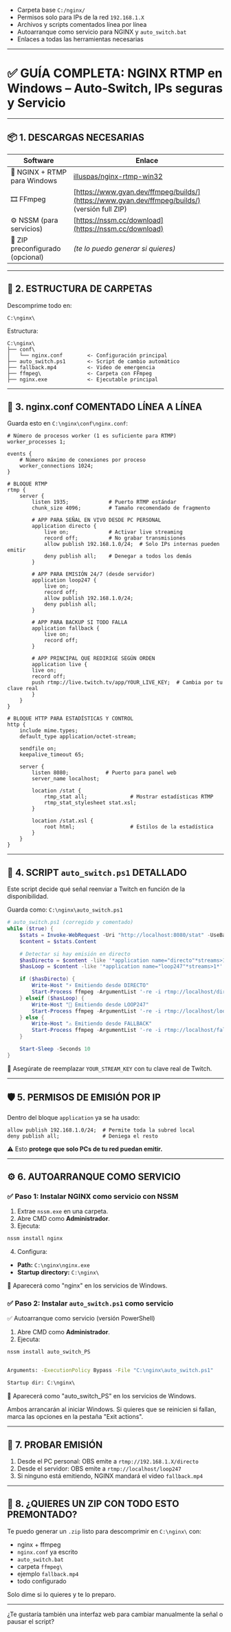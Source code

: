 * Carpeta base `C:/nginx/`
* Permisos solo para IPs de la red `192.168.1.X`
* Archivos y scripts comentados línea por línea
* Autoarranque como servicio para NGINX y `auto_switch.bat`
* Enlaces a todas las herramientas necesarias

---

# ✅ GUÍA COMPLETA: NGINX RTMP en Windows – Auto-Switch, IPs seguras y Servicio

---

## 📦 1. DESCARGAS NECESARIAS

| Software                         | Enlace                                                                                        |
| -------------------------------- | --------------------------------------------------------------------------------------------- |
| 🔻 NGINX + RTMP para Windows     | [illuspas/nginx-rtmp-win32](https://github.com/illuspas/nginx-rtmp-win32/releases)            |
| 🎞 FFmpeg                        | [https://www.gyan.dev/ffmpeg/builds/](https://www.gyan.dev/ffmpeg/builds/) (versión full ZIP) |
| ⚙ NSSM (para servicios)          | [https://nssm.cc/download](https://nssm.cc/download)                                          |
| 📁 ZIP preconfigurado (opcional) | *(te lo puedo generar si quieres)*                                                            |

---

## 📂 2. ESTRUCTURA DE CARPETAS

Descomprime todo en:

```
C:\nginx\
```

Estructura:

```
C:\nginx\
├── conf\
│   └── nginx.conf        <- Configuración principal
├── auto_switch.ps1       <- Script de cambio automático
├── fallback.mp4          <- Video de emergencia
├── ffmpeg\               <- Carpeta con FFmpeg
├── nginx.exe             <- Ejecutable principal
```

---

## 📝 3. nginx.conf COMENTADO LÍNEA A LÍNEA

Guarda esto en `C:\nginx\conf\nginx.conf`:

```nginx
# Número de procesos worker (1 es suficiente para RTMP)
worker_processes 1;

events {
    # Número máximo de conexiones por proceso
    worker_connections 1024;
}

# BLOQUE RTMP
rtmp {
    server {
        listen 1935;             # Puerto RTMP estándar
        chunk_size 4096;         # Tamaño recomendado de fragmento

        # APP PARA SEÑAL EN VIVO DESDE PC PERSONAL
        application directo {
            live on;             # Activar live streaming
            record off;          # No grabar transmisiones
            allow publish 192.168.1.0/24;  # Solo IPs internas pueden emitir
            deny publish all;    # Denegar a todos los demás
        }

        # APP PARA EMISIÓN 24/7 (desde servidor)
        application loop247 {
            live on;
            record off;
            allow publish 192.168.1.0/24;
            deny publish all;
        }

        # APP PARA BACKUP SI TODO FALLA
        application fallback {
            live on;
            record off;
        }

        # APP PRINCIPAL QUE REDIRIGE SEGÚN ORDEN
        application live {
	    live on;
	    record off;
	    push rtmp://live.twitch.tv/app/YOUR_LIVE_KEY;  # Cambia por tu clave real
        }
    }
}

# BLOQUE HTTP PARA ESTADÍSTICAS Y CONTROL
http {
    include mime.types;
    default_type application/octet-stream;

    sendfile on;
    keepalive_timeout 65;

    server {
        listen 8080;            # Puerto para panel web
        server_name localhost;

        location /stat {
            rtmp_stat all;              # Mostrar estadísticas RTMP
            rtmp_stat_stylesheet stat.xsl;
        }

        location /stat.xsl {
            root html;                  # Estilos de la estadística
        }
    }
}
```

---

## 🤖 4. SCRIPT `auto_switch.ps1` DETALLADO

Este script decide qué señal reenviar a Twitch en función de la disponibilidad.

Guarda como: `C:\nginx\auto_switch.ps1`

```ps1
# auto_switch.ps1 (corregido y comentado)
while ($true) {
    $stats = Invoke-WebRequest -Uri "http://localhost:8080/stat" -UseBasicParsing
    $content = $stats.Content

    # Detectar si hay emisión en directo
    $hasDirecto = $content -like '*application name="directo"*streams>1*'
    $hasLoop = $content -like '*application name="loop247"*streams>1*'

    if ($hasDirecto) {
        Write-Host "⚡ Emitiendo desde DIRECTO"
        Start-Process ffmpeg -ArgumentList '-re -i rtmp://localhost/directo -c copy -f flv rtmp://localhost/live' -NoNewWindow -Wait
    } elseif ($hasLoop) {
        Write-Host "🔁 Emitiendo desde LOOP247"
        Start-Process ffmpeg -ArgumentList '-re -i rtmp://localhost/loop247 -c copy -f flv rtmp://localhost/live' -NoNewWindow -Wait
    } else {
        Write-Host "⚠️ Emitiendo desde FALLBACK"
        Start-Process ffmpeg -ArgumentList '-re -i rtmp://localhost/fallback -c copy -f flv rtmp://localhost/live' -NoNewWindow -Wait
    }

    Start-Sleep -Seconds 10
}

```

🔧 Asegúrate de reemplazar `YOUR_STREAM_KEY` con tu clave real de Twitch.

---

## 🛡 5. PERMISOS DE EMISIÓN POR IP

Dentro del bloque `application` ya se ha usado:

```nginx
allow publish 192.168.1.0/24;  # Permite toda la subred local
deny publish all;              # Deniega el resto
```

⚠ Esto **protege que solo PCs de tu red puedan emitir.**

---

## ⚙️ 6. AUTOARRANQUE COMO SERVICIO

### ✅ Paso 1: Instalar NGINX como servicio con NSSM

1. Extrae `nssm.exe` en una carpeta.
2. Abre CMD como **Administrador**.
3. Ejecuta:

```cmd
nssm install nginx
```

4. Configura:

* **Path:** `C:\nginx\nginx.exe`
* **Startup directory:** `C:\nginx\`

📌 Aparecerá como "nginx" en los servicios de Windows.

### ✅ Paso 2: Instalar `auto_switch.ps1` como servicio

✅ Autoarranque como servicio (versión PowerShell)

1. Abre CMD como **Administrador**.
2. Ejecuta:

```cmd
nssm install auto_switch_PS


Arguments: -ExecutionPolicy Bypass -File "C:\nginx\auto_switch.ps1"

Startup dir: C:\nginx\
```
📌 Aparecerá como "auto_switch_PS" en los servicios de Windows.

Ambos arrancarán al iniciar Windows. Si quieres que se reinicien si fallan, marca las opciones en la pestaña "Exit actions".

---

## 🧪 7. PROBAR EMISIÓN

1. Desde el PC personal: OBS emite a `rtmp://192.168.1.X/directo`
2. Desde el servidor: OBS emite a `rtmp://localhost/loop247`
3. Si ninguno está emitiendo, NGINX mandará el video `fallback.mp4`

---

## 📁 8. ¿QUIERES UN ZIP CON TODO ESTO PREMONTADO?

Te puedo generar un `.zip` listo para descomprimir en `C:\nginx\` con:

* nginx + ffmpeg
* `nginx.conf` ya escrito
* `auto_switch.bat`
* carpeta `ffmpeg\`
* ejemplo `fallback.mp4`
* todo configurado

Solo dime si lo quieres y te lo preparo.

---

¿Te gustaría también una interfaz web para cambiar manualmente la señal o pausar el script?

